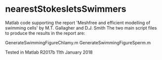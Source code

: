 # nearestStokesletsSwimmers

Matlab code supporting the report 'Meshfree and efficient modelling of swimming cells' by M.T. Gallagher and D.J. Smith
The two main script files to produce the results in the report are:

GenerateSwimmingFigureChlamy.m
GenerateSwimmingFigureSperm.m

Tested in Matlab R2017b 11th January 2018
